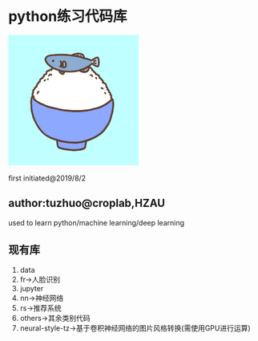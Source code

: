 # python练习代码库

<img src="logo.jpg" width="260">

first initiated@2019/8/2

## author:tuzhuo@croplab,HZAU

used to learn python/machine learning/deep learning

## 现有库

1. data
2. fr->人脸识别
3. jupyter
4. nn->神经网络
5. rs->推荐系统
6. others->其余类别代码
7. neural-style-tz->基于卷积神经网络的图片风格转换(需使用GPU进行运算)
